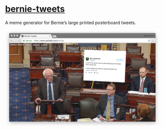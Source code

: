# [bernie-tweets](https://www.zachleat.com/bernie/)
A meme generator for Bernie’s large printed posterboard tweets.

![One of my tweets on Bernie’s Tweet Posterboard](img/readme-sample.png)